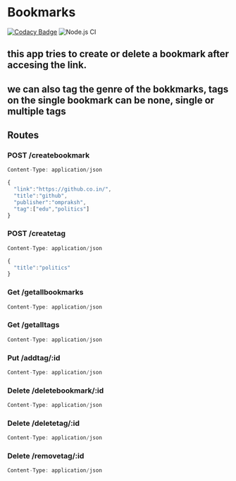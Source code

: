 # Bookmarks

[![Codacy Badge](https://api.codacy.com/project/badge/Grade/d0f3ab80f78c4b30adcceb983b71d869)](https://app.codacy.com/manual/omprakashch3/Bookmarks?utm_source=github.com&utm_medium=referral&utm_content=omprakashch3/Bookmarks&utm_campaign=Badge_Grade_Dashboard)
![Node.js CI](https://github.com/omprakashch3/Bookmarks/workflows/Node.js%20CI/badge.svg)

## this app tries to create or delete a bookmark after accesing the link.

## we can also tag the genre of the bokkmarks, tags on the single bookmark can be none, single or multiple tags

## Routes

### POST /createbookmark

```javascript
Content-Type: application/json

{
  "link":"https://github.co.in/",
  "title":"github",
  "publisher":"ompraksh",
  "tag":["edu","politics"]
}
```

### POST /createtag

```javascript
Content-Type: application/json

{
  "title":"politics"
}
```

### Get /getallbookmarks

```javascript
Content-Type: application/json
```

### Get /getalltags

```javascript
Content-Type: application/json
```

### Put /addtag/:id

```javascript
Content-Type: application/json
```

### Delete /deletebookmark/:id

```javascript
Content-Type: application/json
```

### Delete /deletetag/:id

```javascript
Content-Type: application/json
```

### Delete /removetag/:id

```javascript
Content-Type: application/json
```

